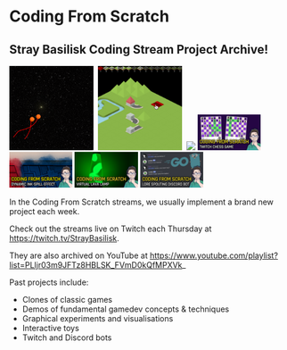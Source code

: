 # Coding From Scratch
## Stray Basilisk Coding Stream Project Archive!

<img width="30%" src="img/anim2.gif">&nbsp;&nbsp;<img width="30%" src="img/anim0.gif">&nbsp;&nbsp;<img width="30%" src="img/anim1.gif">
<img width="22.5%" src="img/thumb0.png">&nbsp;<img width="22.5%" src="img/thumb1.png">&nbsp;<img width="22.5%" src="img/thumb2.png">&nbsp;<img width="22.5%" src="img/thumb3.png">

In the Coding From Scratch streams, we usually implement a brand new project each week.

Check out the streams live on Twitch each Thursday at https://twitch.tv/StrayBasilisk.

They are also archived on YouTube at https://www.youtube.com/playlist?list=PLljr03m9JFTz8HBLSK_FVmD0kQfMPXVk_

Past projects include:
* Clones of classic games
* Demos of fundamental gamedev concepts & techniques
* Graphical experiments and visualisations
* Interactive toys
* Twitch and Discord bots
